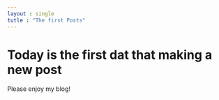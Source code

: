 ```yaml
---
layout : single
tutle : "The first Posts"
---
```


# Today is the first dat that making a new post

Please enjoy my blog!
